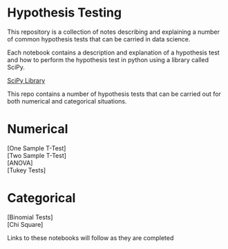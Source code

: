 # Hypothesis Testing

This repository is a collection of notes describing and explaining a number of common hypothesis tests that can be carried in data science.

Each notebook contains a description and explanation of a hypothesis test and how to perform the hypothesis test in python using a library called SciPy.

[SciPy Library](https://www.scipy.org/)

This repo contains a number of hypothesis tests that can be carried out for both numerical and categorical situations.

# Numerical
[One Sample T-Test]  
[Two Sample T-Test]  
[ANOVA]  
[Tukey Tests]  

# Categorical
[Binomial Tests]  
[Chi Square]  

Links to these notebooks will follow as they are completed
